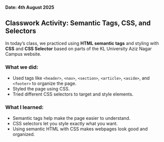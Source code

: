 **Date: 4th August 2025**

## Classwork Activity: Semantic Tags, CSS, and Selectors

In today’s class, we practiced using **HTML semantic tags** and styling with **CSS** and **CSS Selector** based on parts of the KL University Aziz Nagar Campus website.

### What we did:

- Used tags like `<header>`, `<nav>`, `<section>`, `<article>`, `<aside>`, and `<footer>` to organize the page.
- Styled the page using CSS.
- Tried different CSS selectors to target and style elements.

### What I learned:

- Semantic tags help make the page easier to understand.
- CSS selectors let you style exactly what you want.
- Using semantic HTML with CSS makes webpages look good and organized.